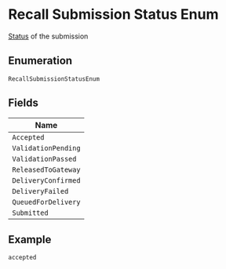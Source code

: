 
# Recall Submission Status Enum

[Status](http://draft-api-docs.form3.tech/api.html#enumerations-payment-status-codes-payment-submission-status) of the submission

## Enumeration

`RecallSubmissionStatusEnum`

## Fields

| Name |
|  --- |
| `Accepted` |
| `ValidationPending` |
| `ValidationPassed` |
| `ReleasedToGateway` |
| `DeliveryConfirmed` |
| `DeliveryFailed` |
| `QueuedForDelivery` |
| `Submitted` |

## Example

```
accepted
```

